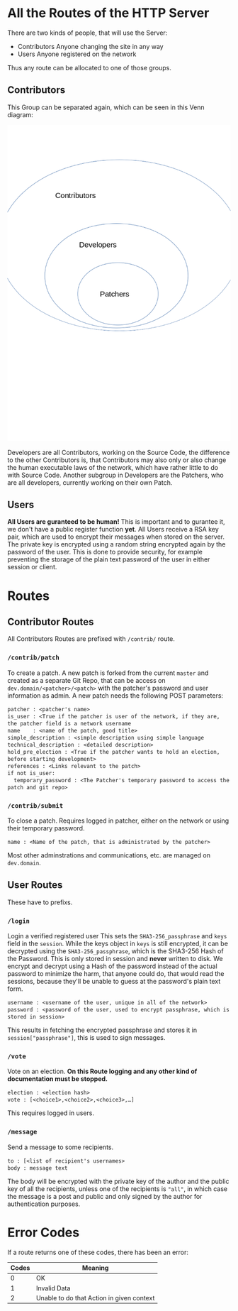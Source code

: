 # All the Routes of the HTTP Server
There are two kinds of people,
that will use the Server:
- Contributors
Anyone changing the site in any way
- Users
Anyone registered on the network

Thus any route can be allocated to one
of those groups.

## Contributors
This Group can be separated again, which can be seen in
this Venn diagram:

![Contributors-Developer-Patcher](Contributors.png)

Developers are all Contributors, working on the Source Code,
the difference to the other Contributors is, that Contributors
may also only or also change the human executable laws of the network,
which have rather little to do with Source Code.
Another subgroup in Developers are the Patchers, who are all
developers, currently working on their own Patch.

## Users
**All Users are guranteed to be human!**
This is important and to gurantee it, we don't have
a public register function **yet**.
All Users receive a RSA key pair,
which are used to encrypt their messages when stored on the
server.
The private key is encrypted using a random string encrypted again by the password of the user.
This is done to provide security, for example preventing the storage of the plain text password
of the user in either session or client.


# Routes
## Contributor Routes
All Contributors Routes are prefixed
with `/contrib/` route.

### `/contrib/patch`
To create a patch.
A new patch is forked from the current `master` and created as a separate
Git Repo, that can be access on `dev.domain/<patcher>/<patch>` with the patcher's
password and user information as admin.
A new patch needs the following POST parameters:
```
patcher : <patcher's name>
is_user : <True if the patcher is user of the network, if they are, the patcher field is a network username
name    : <name of the patch, good title>
simple_description : <simple description using simple language
technical_description : <detailed description>
hold_pre_election : <True if the patcher wants to hold an election, before starting development>
references : <Links relevant to the patch>
if not is_user:
  temporary_password : <The Patcher's temporary password to access the patch and git repo>
```

### `/contrib/submit`
To close a patch.
Requires logged in patcher, either on the network or using their temporary password.
```
name : <Name of the patch, that is administrated by the patcher>
```

Most other adminstrations and communications, etc. are managed on `dev.domain`.

## User Routes
These have to prefixs.

### `/login`
Login a verified registered user
This sets the `SHA3-256_passphrase` and `keys` field in the `session`.
While the keys object in `keys` is still encrypted, it can be
decrypted using the `SHA3-256_passphrase`, which is the SHA3-256
Hash of the Password.
This is only stored in session and **never** written to disk.
We encrypt and decrypt using a Hash of the password instead
of the actual password to minimize the harm, that anyone
could do, that would read the sessions, because they'll
be unable to guess at the password's plain text form. 
```
username : <username of the user, unique in all of the network>
password : <password of the user, used to encrypt passphrase, which is stored in session>
```
This results in fetching the encrypted passphrase and stores it in `session["passphrase"]`,
this is used to sign messages.

### `/vote`
Vote on an election.
**On this Route logging and any other kind of documentation must
be stopped.**
```
election : <election hash>
vote : [<choice1>,<choice2>,<choice3>,…]
```
This requires logged in users.

### `/message`
Send a message to some recipients.
```
to : [<list of recipient's usernames>
body : message text
```
The body will be encrypted with the private key of the author
and the public key of all the recipients, unless one of the
recipients is `"all"`, in which case the message is a
post and public and only signed by the author for authentication
purposes.


# Error Codes
If a route returns one of these codes, there has been an error:

| Codes | Meaning                                   |
|-------|-------------------------------------------|
| 0     | OK                                        |
| 1     |  Invalid Data                             |
| 2     | Unable to do that Action in given context |

